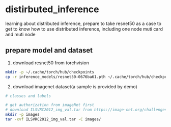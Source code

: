 # distirbuted_inference
learning about distributed inference, prepare to take resnet50 as a case to get to know how to use distributed inference, including one node muti card and muti node

## prepare model and dataset
1. download resnet50 from torchvision
```bash
mkdir -p ~/.cache/torch/hub/checkpoints
cp -r inference_models/resnet50-0676ba61.pth ~/.cache/torch/hub/checkpoints
```

2. download imagenet dataset(a sample is provided by demo)
```bash
# classes and labels

# get authorization from imageNet first
# download ILSVRC2012_img_val.tar from https://image-net.org/challenges/LSVRC/2012/2012-downloads.php
mkdir -p images
tar -xvf ILSVRC2012_img_val.tar -C images/
```

